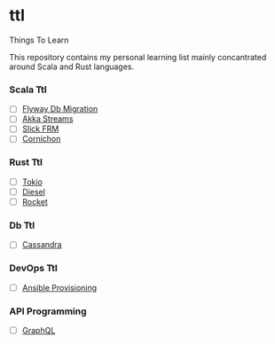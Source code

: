 # ttl
Things To Learn

This repository contains my personal learning list mainly concantrated around Scala and Rust  languages. 

### Scala Ttl
- [ ] [Flyway Db Migration](https://github.com/flywaydb/flywaydb)
- [ ] [Akka Streams](https://github.com/akka/akka)
- [ ] [Slick FRM](https://github.com/slick/slick)
- [ ] [Cornichon](https://github.com/agourlay/cornichon) 
 
### Rust Ttl
- [ ] [Tokio](https://github.com/tokio-rs/tokio)
- [ ] [Diesel](https://github.com/diesel-rs/diesel)
- [ ] [Rocket](https://github.com/SergioBenitez/rocket)

### Db Ttl
- [ ] [Cassandra](https://github.com/apache/Cassandra)

### DevOps Ttl
- [ ] [Ansible Provisioning](https://github.com/ansible/ansible)

### API Programming
- [ ] [GraphQL](http://graphql.org)


